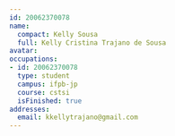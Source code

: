 ```yaml
---
id: 20062370078
name:
  compact: Kelly Sousa
  full: Kelly Cristina Trajano de Sousa
avatar:
occupations:
- id: 20062370078
  type: student
  campus: ifpb-jp
  course: cstsi
  isFinished: true
addresses:
  email: kkellytrajano@gmail.com
---
```

